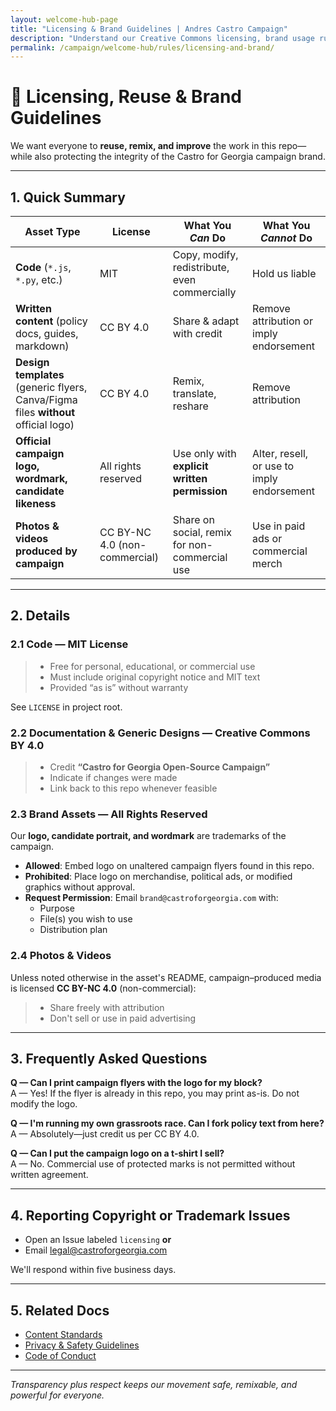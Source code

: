```yaml
---
layout: welcome-hub-page
title: "Licensing & Brand Guidelines | Andres Castro Campaign"
description: "Understand our Creative Commons licensing, brand usage rules, and how to attribute campaign materials correctly."
permalink: /campaign/welcome-hub/rules/licensing-and-brand/
---
```


# 📜 Licensing, Reuse & Brand Guidelines

We want everyone to **reuse, remix, and improve** the work in this repo—while also protecting the integrity of the Castro for Georgia campaign brand.

---

## 1. Quick Summary

| Asset Type | License | What You *Can* Do | What You *Cannot* Do |
|------------|---------|-------------------|----------------------|
| **Code** (`*.js`, `*.py`, etc.) | MIT | Copy, modify, redistribute, even commercially | Hold us liable |
| **Written content** (policy docs, guides, markdown) | CC BY 4.0 | Share & adapt with credit | Remove attribution or imply endorsement |
| **Design templates** (generic flyers, Canva/Figma files **without** official logo) | CC BY 4.0 | Remix, translate, reshare | Remove attribution |
| **Official campaign logo, wordmark, candidate likeness** | All rights reserved | Use only with **explicit written permission** | Alter, resell, or use to imply endorsement |
| **Photos & videos produced by campaign** | CC BY-NC 4.0 (non-commercial) | Share on social, remix for non-commercial use | Use in paid ads or commercial merch |

---

## 2. Details

### 2.1 Code — MIT License

> - Free for personal, educational, or commercial use  
> - Must include original copyright notice and MIT text  
> - Provided “as is” without warranty

See `LICENSE` in project root.

### 2.2 Documentation & Generic Designs — Creative Commons BY 4.0

> - Credit **“Castro for Georgia Open-Source Campaign”**  
> - Indicate if changes were made  
> - Link back to this repo whenever feasible

### 2.3 Brand Assets — All Rights Reserved

Our **logo, candidate portrait, and wordmark** are trademarks of the campaign.

- **Allowed**: Embed logo on unaltered campaign flyers found in this repo.  
- **Prohibited**: Place logo on merchandise, political ads, or modified graphics without approval.  
- **Request Permission**: Email `brand@castroforgeorgia.com` with:
  - Purpose
  - File(s) you wish to use
  - Distribution plan

### 2.4 Photos & Videos

Unless noted otherwise in the asset's README, campaign–produced media is licensed **CC BY-NC 4.0** (non-commercial):

> - Share freely with attribution  
> - Don't sell or use in paid advertising

---

## 3. Frequently Asked Questions

**Q — Can I print campaign flyers with the logo for my block?**  
A — Yes! If the flyer is already in this repo, you may print as-is. Do not modify the logo.

**Q — I'm running my own grassroots race. Can I fork policy text from here?**  
A — Absolutely—just credit us per CC BY 4.0.

**Q — Can I put the campaign logo on a t-shirt I sell?**  
A — No. Commercial use of protected marks is not permitted without written agreement.

---

## 4. Reporting Copyright or Trademark Issues

- Open an Issue labeled `licensing` **or**  
- Email [legal@castroforgeorgia.com](mailto:legal@castroforgeorgia.com)

We'll respond within five business days.

---

## 5. Related Docs

- [Content Standards](./content-standards.md)  
- [Privacy & Safety Guidelines](./privacy-guidelines.md)  
- [Code of Conduct](./code-of-conduct.md)

---

_Transparency plus respect keeps our movement safe, remixable, and powerful for everyone._  
